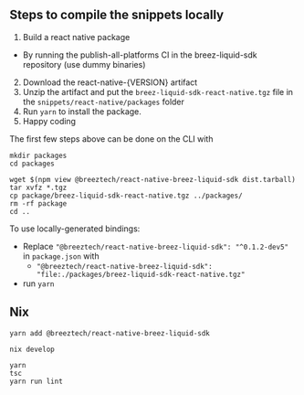 ## Steps to compile the snippets locally
1. Build a react native package
  - By running the publish-all-platforms CI in the breez-liquid-sdk repository (use dummy binaries)
2. Download the react-native-{VERSION} artifact 
3. Unzip the artifact and put the `breez-liquid-sdk-react-native.tgz` file in the `snippets/react-native/packages` folder
4. Run `yarn` to install the package.
5. Happy coding

The first few steps above can be done on the CLI with

```shell
mkdir packages
cd packages

wget $(npm view @breeztech/react-native-breez-liquid-sdk dist.tarball)
tar xvfz *.tgz
cp package/breez-liquid-sdk-react-native.tgz ../packages/
rm -rf package
cd ..
```

To use locally-generated bindings:
- Replace `"@breeztech/react-native-breez-liquid-sdk": "^0.1.2-dev5"` in `package.json` with
  - `"@breeztech/react-native-breez-liquid-sdk": "file:./packages/breez-liquid-sdk-react-native.tgz"`
- run `yarn`

## Nix

```
yarn add @breeztech/react-native-breez-liquid-sdk

nix develop

yarn
tsc
yarn run lint
```